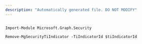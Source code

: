 ```yaml
---
description: "Automatically generated file. DO NOT MODIFY"
---
```


```powershellv1

Import-Module Microsoft.Graph.Security

Remove-MgSecurityTiIndicator -TiIndicatorId $tiIndicatorId

```
